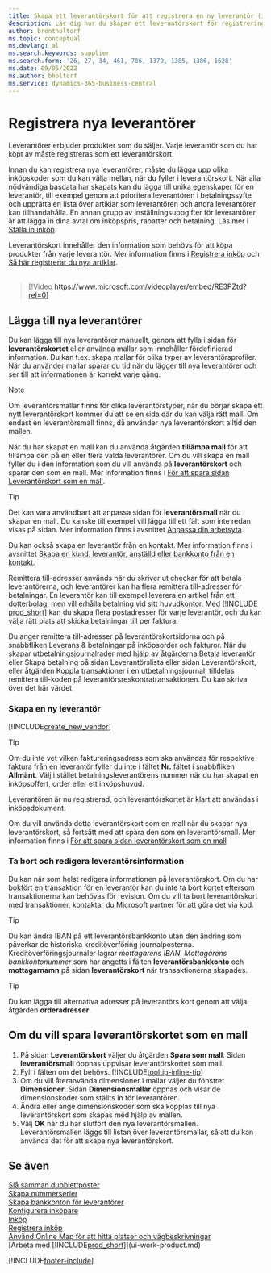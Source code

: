 ```yaml
---
title: Skapa ett leverantörskort för att registrera en ny leverantör (innehåller video)
description: Lär dig hur du skapar ett leverantörskort för registrering av en ny leverantör eller leverantör och hur du sparar leverantörskort som en mall.
author: brentholtorf
ms.topic: conceptual
ms.devlang: al
ms.search.keywords: supplier
ms.search.form: '26, 27, 34, 461, 786, 1379, 1385, 1386, 1628'
ms.date: 09/05/2022
ms.author: bholtorf
ms.service: dynamics-365-business-central
---
```

# Registrera nya leverantörer

Leverantörer erbjuder produkter som du säljer. Varje leverantör som du har köpt av måste registreras som ett leverantörskort.

Innan du kan registrera nya leverantörer, måste du lägga upp olika inköpskoder som du kan välja mellan, när du fyller i leverantörskort. När alla nödvändiga basdata har skapats kan du lägga till unika egenskaper för en leverantör, till exempel genom att prioritera leverantören i betalningssyfte och upprätta en lista över artiklar som leverantören och andra leverantörer kan tillhandahålla. En annan grupp av inställningsuppgifter för leverantörer är att lägga in dina avtal om inköpspris, rabatter och betalning. Läs mer i [Ställa in inköp](purchasing-setup-purchasing.md).

Leverantörskort innehåller den information som behövs för att köpa produkter från varje leverantör. Mer information finns i [Registrera inköp](purchasing-how-record-purchases.md) och [Så här registrerar du nya artiklar](inventory-how-register-new-items.md).
<br /><br />  

> [!Video https://www.microsoft.com/videoplayer/embed/RE3PZtd?rel=0]

## Lägga till nya leverantörer

Du kan lägga till nya leverantörer manuellt, genom att fylla i sidan för **leverantörskortet** eller använda mallar som innehåller fördefinierad information. Du kan t.ex. skapa mallar för olika typer av leverantörsprofiler. När du använder mallar sparar du tid när du lägger till nya leverantörer och ser till att informationen är korrekt varje gång.

> [!NOTE]  
> Om leverantörsmallar finns för olika leverantörstyper, när du börjar skapa ett nytt leverantörskort kommer du att se en sida där du kan välja rätt mall. Om endast en leverantörsmall finns, då använder nya leverantörskort alltid den mallen.

När du har skapat en mall kan du använda åtgärden **tillämpa mall** för att tillämpa den på en eller flera valda leverantörer. Om du vill skapa en mall fyller du i den information som du vill använda på **leverantörskort** och sparar den som en mall. Mer information finns i [För att spara sidan Leverantörskort som en mall](purchasing-how-register-new-vendors.md#to-save-the-vendor-card-as-a-template).

> [!TIP]
> Det kan vara användbart att anpassa sidan för **leverantörsmall** när du skapar en mall. Du kanske till exempel vill lägga till ett fält som inte redan visas på sidan. Mer information finns i avsnittet [Anpassa din arbetsyta](/dynamics365/business-central/ui-personalization-user#start-personalizing-by-using-the-personalization-mode).

Du kan också skapa en leverantör från en kontakt. Mer information finns i avsnittet [Skapa en kund, leverantör, anställd eller bankkonto från en kontakt](marketing-create-contact-companies.md#to-create-a-customer-vendor-employee-or-bank-account-from-a-contact).

Remittera till-adresser används när du skriver ut checkar för att betala leverantörerna, och leverantörer kan ha flera remittera till-adresser för betalningar. En leverantör kan till exempel leverera en artikel från ett dotterbolag, men vill erhålla betalning vid sitt huvudkontor. Med [!INCLUDE [prod_short](includes/prod_short.md)] kan du skapa flera postadresser för varje leverantör, och du kan välja rätt plats att skicka betalningar till per faktura.

Du anger remittera till-adresser på leverantörskortsidorna och på snabbfliken Leverans & betalningar på inköpsorder och fakturor. När du skapar utbetalningsjournalrader med hjälp av åtgärderna Betala leverantör eller Skapa betalning på sidan Leverantörslista eller sidan Leverantörskort, eller åtgärden Koppla transaktioner i en utbetalningsjournal, tilldelas remittera till-koden på leverantörsreskontratransaktionen. Du kan skriva över det här värdet.

### Skapa en ny leverantör

[!INCLUDE[create_new_vendor](includes/create_new_vendor.md)]

> [!TIP]  
> Om du inte vet vilken faktureringsadress som ska användas för respektive faktura från en leverantör fyller du inte i fältet **Nr.** fältet i snabbfliken **Allmänt**. Välj i stället betalningsleverantörens nummer när du har skapat en inköpsoffert, order eller ett inköpshuvud.

Leverantören är nu registrerad, och leverantörskortet är klart att användas i inköpsdokument.

Om du vill använda detta leverantörskort som en mall när du skapar nya leverantörskort, så fortsätt med att spara den som en leverantörsmall. Mer information finns i [För att spara sidan leverantörskort som en mall](#to-save-the-vendor-card-as-a-template)

### Ta bort och redigera leverantörsinformation

Du kan när som helst redigera informationen på leverantörskort. Om du har bokfört en transaktion för en leverantör kan du inte ta bort kortet eftersom transaktionerna kan behövas för revision. Om du vill ta bort leverantörskort med transaktioner, kontaktar du Microsoft partner för att göra det via kod.

> [!TIP]
> Du kan ändra IBAN på ett leverantörsbankkonto utan den ändring som påverkar de historiska kreditöverföring journalposterna. Kreditöverföringsjournaler lagrar *mottagarens IBAN*, *Mottagarens bankkontonummer* som har angetts i fälten **leverantörsbankkonto** och **mottagarnamn** på sidan **leverantörskort** när transaktionerna skapades.

> [!TIP]
> Du kan lägga till alternativa adresser på leverantörs kort genom att välja åtgärden **orderadresser**.

## Om du vill spara leverantörskortet som en mall

1. På sidan **Leverantörskort** väljer du åtgärden **Spara som mall**. Sidan **leverantörsmall** öppnas uppvisar leverantörskortet som mall.
2. Fyll i fälten om det behövs. [!INCLUDE[tooltip-inline-tip](includes/tooltip-inline-tip_md.md)]
3. Om du vill återanvända dimensioner i mallar väljer du fönstret **Dimensioner**. Sidan **Dimensionsmallar** öppnas och visar de dimensionskoder som ställts in för leverantören.
4. Ändra eller ange dimensionskoder som ska kopplas till nya leverantörskort som skapas med hjälp av mallen.
5. Välj **OK** när du har slutfört den nya leverantörsmallen.  
   Leverantörsmallen läggs till listan över leverantörsmallar, så att du kan använda det för att skapa nya leverantörskort.

## Se även

[Slå samman dubblettposter](sales-how-merge-duplicate-records.md)  
[Skapa nummerserier](ui-create-number-series.md)  
[Skapa bankkonton för leverantörer](purchasing-how-set-up-vendors-bank-accounts.md)  
[Konfigurera inköpare](purchasing-how-setup-purchasers.md)  
[Inköp](purchasing-manage-purchasing.md)  
[Registrera inköp](purchasing-how-record-purchases.md)  
[Använd Online Map för att hitta platser och vägbeskrivningar](across-online-maps.md)  
[Arbeta med [!INCLUDE[prod_short](includes/prod_short.md)]](ui-work-product.md)  

[!INCLUDE[footer-include](includes/footer-banner.md)]
